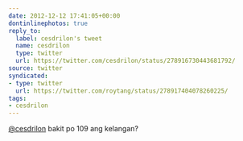 ```yaml
---
date: 2012-12-12 17:41:05+00:00
dontinlinephotos: true
reply_to:
  label: cesdrilon's tweet
  name: cesdrilon
  type: twitter
  url: https://twitter.com/cesdrilon/status/278916730443681792/
source: twitter
syndicated:
- type: twitter
  url: https://twitter.com/roytang/status/278917404078260225/
tags:
- cesdrilon
---
```


[@cesdrilon](https://twitter.com/cesdrilon/) bakit po 109 ang kelangan?
